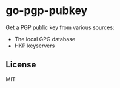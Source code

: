 # go-pgp-pubkey

Get a PGP public key from various sources:
* The local GPG database
* HKP keyservers

## License

MIT
